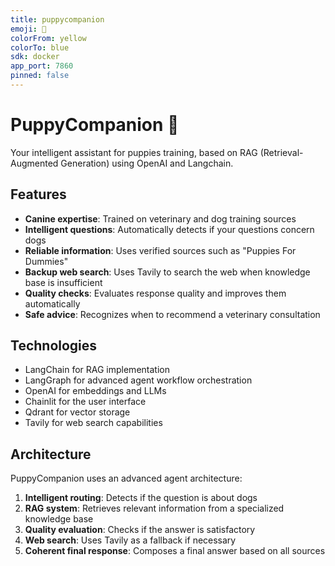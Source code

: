 ```yaml
---
title: puppycompanion
emoji: 🐶
colorFrom: yellow
colorTo: blue
sdk: docker
app_port: 7860
pinned: false
---
```


# PuppyCompanion 🐶

Your intelligent assistant for puppies training, based on RAG (Retrieval-Augmented Generation) using OpenAI and Langchain.

## Features

- **Canine expertise**: Trained on veterinary and dog training sources
- **Intelligent questions**: Automatically detects if your questions concern dogs
- **Reliable information**: Uses verified sources such as "Puppies For Dummies"
- **Backup web search**: Uses Tavily to search the web when knowledge base is insufficient
- **Quality checks**: Evaluates response quality and improves them automatically
- **Safe advice**: Recognizes when to recommend a veterinary consultation

## Technologies

- LangChain for RAG implementation
- LangGraph for advanced agent workflow orchestration
- OpenAI for embeddings and LLMs
- Chainlit for the user interface
- Qdrant for vector storage
- Tavily for web search capabilities

## Architecture

PuppyCompanion uses an advanced agent architecture:
1. **Intelligent routing**: Detects if the question is about dogs
2. **RAG system**: Retrieves relevant information from a specialized knowledge base
3. **Quality evaluation**: Checks if the answer is satisfactory
4. **Web search**: Uses Tavily as a fallback if necessary
5. **Coherent final response**: Composes a final answer based on all sources
